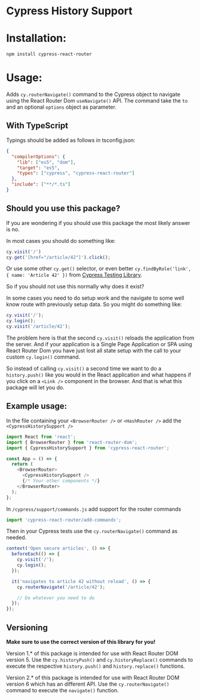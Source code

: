 # Cypress History Support

# Installation:

`npm install cypress-react-router`

# Usage:

Adds `cy.routerNavigate()` command to the Cypress object to navigate using the React Router Dom `useNavigate()` API. The command take the `to` and an optional `options` object as parameter.

## With TypeScript

Typings should be added as follows in tsconfig.json:

```json
{
  "compilerOptions": {
    "lib": ["es5", "dom"],
    "target": "es5",
    "types": ["cypress", "cypress-react-router"]
  },
  "include": ["**/*.ts"]
}
```

## Should you use this package?

If you are wondering if you should use this package the most likely answer is no.

In most cases you should do something like:

```JavaScript
cy.visit('/')
cy.get('[href="/article/42"]').click();
```

Or use some other `cy.get()` selector, or even better `cy.findByRole('link', { name: 'Article 42' })` from [Cypress Testing Library](https://testing-library.com/docs/cypress-testing-library/intro/).

So if you should not use this normally why does it exist?

In some cases you need to do setup work and the navigate to some well know route with previously setup data. So you might do something like:

```JavaScript
cy.visit('/');
cy.login();
cy.visit('/article/42');
```

The problem here is that the second `cy.visit()` reloads the application from the server. And if your application is a Single Page Application or SPA using React Router Dom you have just lost all state setup with the call to your custom `cy.login()` command.

So instead of calling `cy.visit()` a second time we want to do a `history.push()` like you would in the React application and what happens if you click on a `<Link />` component in the browser. And that is what this package will let you do.

## Example usage:

In the file containing your `<BrowserRouter />` or `<HashRouter />` add the `<CypressHistorySupport />`

```JavaScript
import React from 'react';
import { BrowserRouter } from 'react-router-dom';
import { CypressHistorySupport } from 'cypress-react-router';

const App = () => {
  return (
    <BrowserRouter>
      <CypressHistorySupport />
      {/* Your other components */}
    </BrowserRouter>
  );
};
```

In `/cypress/support/commands.js` add support for the router commands

```JavaScript
import 'cypress-react-router/add-commands';
```

Then in your Cypress tests use the `cy.routerNavigate()` command as needed.

```JavaScript
context('Open secure articles', () => {
  beforeEach(() => {
    cy.visit('/');
    cy.login();
  });

  it('navigates to article 42 without reload', () => {
    cy.routerNavigate('/article/42');

    // Do whatever you need to do
  });
});
```

## Versioning

**Make sure to use the correct version of this library for you!**

Version 1.* of this package is intended for use with React Router DOM version 5. Use the `cy.historyPush()` and `cy.historyReplace()` commands to execute the respective `history.push()` and `history.replace()` functions.

Version 2.* of this package is intended for use with React Router DOM version 6 which has an different API. Use the `cy.routerNavigate()` command to execute the `navigate()` function.